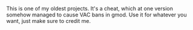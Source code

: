 This is one of my oldest projects.
It's a cheat, which at one version somehow managed to cause VAC bans in gmod.
Use it for whatever you want, just make sure to credit me.
